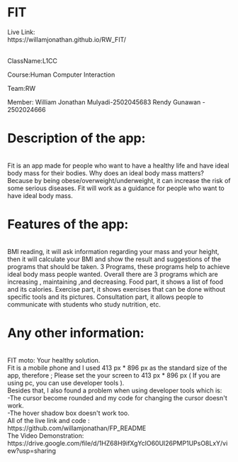 <h1>FIT<br></h1>
Live Link:<br>
https://willamjonathan.github.io/RW_FIT/<br>


<br>ClassName:L1CC

Course:Human Computer Interaction

Team:RW

Member:
  William Jonathan Mulyadi-2502045683
  Rendy Gunawan - 2502024666
 
<h1>Description of the app:</h1><br>
  Fit is an app made for people who want to have a healthy life and have ideal body mass for their bodies. Why does an ideal body mass matters? Because by being obese/overweight/underweight, it can increase the risk of some serious diseases. 
  Fit will work as a guidance for people who want to have ideal body mass.
  
 <h1>Features of the app:</h1><br>
  BMI reading, it will ask information regarding your mass and your height, then it will calculate your BMI and show the result and suggestions of the programs that should be taken.
  3 Programs, these programs help to achieve ideal body mass people wanted. Overall there are 3 programs which are increasing , maintaining ,and decreasing.
  Food part, it shows a list of food and its calories.
  Exercise part, it shows exercises that can be done without specific tools and its pictures.
  Consultation part, it allows people to communicate with students who study nutrition, etc.
  
<h1>Any other information:</h1><br>
  FIT moto: Your healthy solution.<br>
  Fit is a mobile phone and I used 413 px * 896 px as the standard size of the app, therefore ;
  Please set the your screen to 413 px * 896 px ( If you are using pc, you can use developer tools ). <br>
  Besides that, I also found a problem when using developer tools which is:<br>
  </t>-The cursor become rounded and my code for changing the cursor doesn't work.<br>
  </t>-The hover shadow box doesn't work too.<br>
  All of the live link and code :<br>
https://github.com/willamjonathan/FP_README<br>
The Video Demonstration:<br>
https://drive.google.com/file/d/1HZ68H9ifXgYclO60Ul26PMP1UPsO8LxY/view?usp=sharing<br>
  
  
